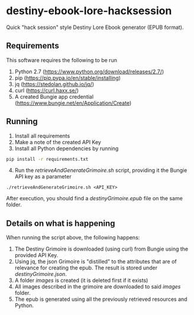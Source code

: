 # destiny-ebook-lore-hacksession
Quick "hack session" style Destiny Lore Ebook generator (EPUB format).

## Requirements
This software requires the following to be run

1. Python 2.7 (https://www.python.org/download/releases/2.7/)
2. pip (https://pip.pypa.io/en/stable/installing)
3. jq (https://stedolan.github.io/jq/)
4. curl (https://curl.haxx.se/)
5. A created Bungie app credential (https://www.bungie.net/en/Application/Create)

## Running

1. Install all requirements
2. Make a note of the created API Key
3. Install all Python dependencies by running
```bash
pip install -r requirements.txt
```
4. Run the _retrieveAndGenerateGrimoire.sh_ script, providing it the Bungie API key as a parameter
```
./retrieveAndGenerateGrimoire.sh <API_KEY>
```

After execution, you should find a _destinyGrimoire.epub_ file on the same folder.

## Details on what is happening

When running the script above, the following happens:

1. The Destiny Grimoire is downloaded (using curl) from Bungie using the provided API Key.
2. Using jq, the json Grimoire is "distilled" to the attributes that are of relevance for creating the epub. The result is stored under _destinyGrimoire.json_.
3. A folder _images_ is created (it is deleted first if it exists)
4. All images described in the grimoire are downloaded to said _images_ folder.
5. The epub is generated using all the previously retrieved resources and Python.
